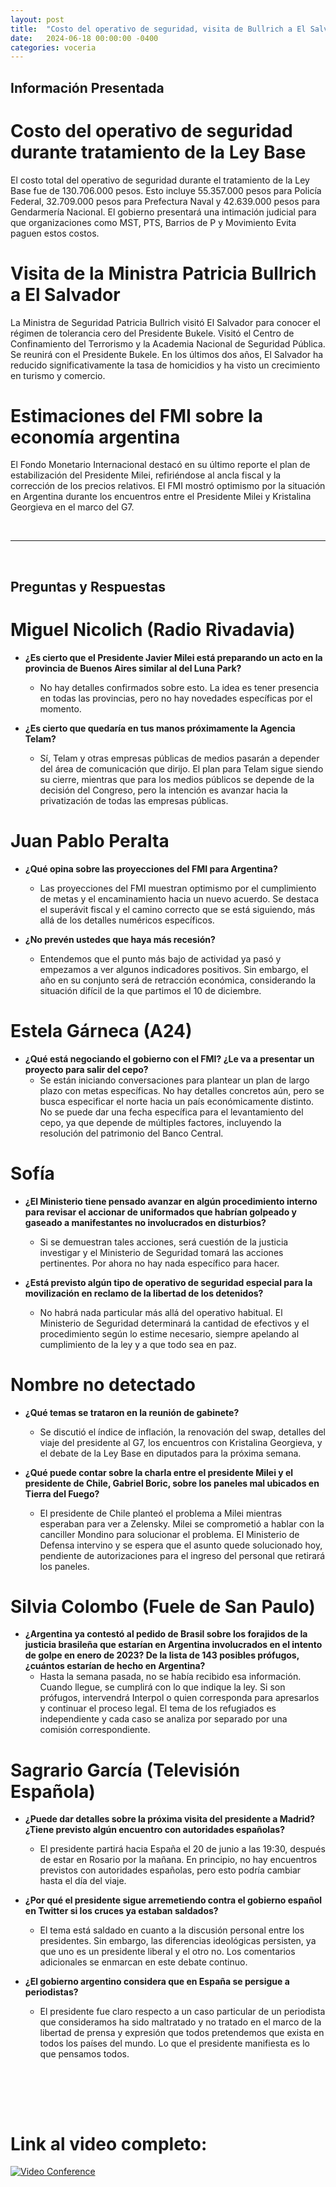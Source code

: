 ```yaml
---
layout: post
title:  "Costo del operativo de seguridad, visita de Bullrich a El Salvador y estimaciones del FMI sobre Argentina"
date:   2024-06-18 00:00:00 -0400
categories: voceria
---
```



    
## Información Presentada

    
# Costo del operativo de seguridad durante tratamiento de la Ley Base
El costo total del operativo de seguridad durante el tratamiento de la Ley Base fue de 130.706.000 pesos. Esto incluye 55.357.000 pesos para Policía Federal, 32.709.000 pesos para Prefectura Naval y 42.639.000 pesos para Gendarmería Nacional. El gobierno presentará una intimación judicial para que organizaciones como MST, PTS, Barrios de P y Movimiento Evita paguen estos costos.

# Visita de la Ministra Patricia Bullrich a El Salvador
La Ministra de Seguridad Patricia Bullrich visitó El Salvador para conocer el régimen de tolerancia cero del Presidente Bukele. Visitó el Centro de Confinamiento del Terrorismo y la Academia Nacional de Seguridad Pública. Se reunirá con el Presidente Bukele. En los últimos dos años, El Salvador ha reducido significativamente la tasa de homicidios y ha visto un crecimiento en turismo y comercio.

# Estimaciones del FMI sobre la economía argentina
El Fondo Monetario Internacional destacó en su último reporte el plan de estabilización del Presidente Milei, refiriéndose al ancla fiscal y la corrección de los precios relativos. El FMI mostró optimismo por la situación en Argentina durante los encuentros entre el Presidente Milei y Kristalina Georgieva en el marco del G7.

    
<br/>

---

<br/>

## Preguntas y Respuestas


    
# Miguel Nicolich (Radio Rivadavia)

* **¿Es cierto que el Presidente Javier Milei está preparando un acto en la provincia de Buenos Aires similar al del Luna Park?**
  - No hay detalles confirmados sobre esto. La idea es tener presencia en todas las provincias, pero no hay novedades específicas por el momento.

* **¿Es cierto que quedaría en tus manos próximamente la Agencia Telam?**
  - Sí, Telam y otras empresas públicas de medios pasarán a depender del área de comunicación que dirijo. El plan para Telam sigue siendo su cierre, mientras que para los medios públicos se depende de la decisión del Congreso, pero la intención es avanzar hacia la privatización de todas las empresas públicas.


# Juan Pablo Peralta 

* **¿Qué opina sobre las proyecciones del FMI para Argentina?**
  - Las proyecciones del FMI muestran optimismo por el cumplimiento de metas y el encaminamiento hacia un nuevo acuerdo. Se destaca el superávit fiscal y el camino correcto que se está siguiendo, más allá de los detalles numéricos específicos.

* **¿No prevén ustedes que haya más recesión?**
  - Entendemos que el punto más bajo de actividad ya pasó y empezamos a ver algunos indicadores positivos. Sin embargo, el año en su conjunto será de retracción económica, considerando la situación difícil de la que partimos el 10 de diciembre.


# Estela Gárneca (A24)

* **¿Qué está negociando el gobierno con el FMI? ¿Le va a presentar un proyecto para salir del cepo?**
  - Se están iniciando conversaciones para plantear un plan de largo plazo con metas específicas. No hay detalles concretos aún, pero se busca especificar el norte hacia un país económicamente distinto. No se puede dar una fecha específica para el levantamiento del cepo, ya que depende de múltiples factores, incluyendo la resolución del patrimonio del Banco Central.


# Sofía 

* **¿El Ministerio tiene pensado avanzar en algún procedimiento interno para revisar el accionar de uniformados que habrían golpeado y gaseado a manifestantes no involucrados en disturbios?**
  - Si se demuestran tales acciones, será cuestión de la justicia investigar y el Ministerio de Seguridad tomará las acciones pertinentes. Por ahora no hay nada específico para hacer.

* **¿Está previsto algún tipo de operativo de seguridad especial para la movilización en reclamo de la libertad de los detenidos?**
  - No habrá nada particular más allá del operativo habitual. El Ministerio de Seguridad determinará la cantidad de efectivos y el procedimiento según lo estime necesario, siempre apelando al cumplimiento de la ley y a que todo sea en paz.


# Nombre no detectado 

* **¿Qué temas se trataron en la reunión de gabinete?**
  - Se discutió el índice de inflación, la renovación del swap, detalles del viaje del presidente al G7, los encuentros con Kristalina Georgieva, y el debate de la Ley Base en diputados para la próxima semana.

* **¿Qué puede contar sobre la charla entre el presidente Milei y el presidente de Chile, Gabriel Boric, sobre los paneles mal ubicados en Tierra del Fuego?**
  - El presidente de Chile planteó el problema a Milei mientras esperaban para ver a Zelensky. Milei se comprometió a hablar con la canciller Mondino para solucionar el problema. El Ministerio de Defensa intervino y se espera que el asunto quede solucionado hoy, pendiente de autorizaciones para el ingreso del personal que retirará los paneles.


# Silvia Colombo (Fuele de San Paulo)

* **¿Argentina ya contestó al pedido de Brasil sobre los forajidos de la justicia brasileña que estarían en Argentina involucrados en el intento de golpe en enero de 2023? De la lista de 143 posibles prófugos, ¿cuántos estarían de hecho en Argentina?**
  - Hasta la semana pasada, no se había recibido esa información. Cuando llegue, se cumplirá con lo que indique la ley. Si son prófugos, intervendrá Interpol o quien corresponda para apresarlos y continuar el proceso legal. El tema de los refugiados es independiente y cada caso se analiza por separado por una comisión correspondiente.


# Sagrario García (Televisión Española)

* **¿Puede dar detalles sobre la próxima visita del presidente a Madrid? ¿Tiene previsto algún encuentro con autoridades españolas?**
  - El presidente partirá hacia España el 20 de junio a las 19:30, después de estar en Rosario por la mañana. En principio, no hay encuentros previstos con autoridades españolas, pero esto podría cambiar hasta el día del viaje.

* **¿Por qué el presidente sigue arremetiendo contra el gobierno español en Twitter si los cruces ya estaban saldados?**
  - El tema está saldado en cuanto a la discusión personal entre los presidentes. Sin embargo, las diferencias ideológicas persisten, ya que uno es un presidente liberal y el otro no. Los comentarios adicionales se enmarcan en este debate continuo.

* **¿El gobierno argentino considera que en España se persigue a periodistas?**
  - El presidente fue claro respecto a un caso particular de un periodista que consideramos ha sido maltratado y no tratado en el marco de la libertad de prensa y expresión que todos pretendemos que exista en todos los países del mundo. Lo que el presidente manifiesta es lo que pensamos todos.


    <br/>
<br/>
<br/>

# Link al video completo:
[![Video Conference](https://img.youtube.com/vi/c0SPlO3nq1A/0.jpg)](https://www.youtube.com/watch?v=c0SPlO3nq1A)

    